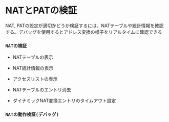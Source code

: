 # NATとPATの検証
NAT, PATの設定が適切かどうか検証するには、NATテーブルや統計情報を確認する。デバッグを使用するとアドレス変換の様子をリアルタイムに確認できる

### `NATの検証`

- NATテーブルの表示

- NAT統計情報の表示

- アクセスリストの表示

- NATテーブルのエントリ消去

- ダイナミックNAT変換エントリのタイムアウト設定

### `NATの動作検証(デバッグ)`
